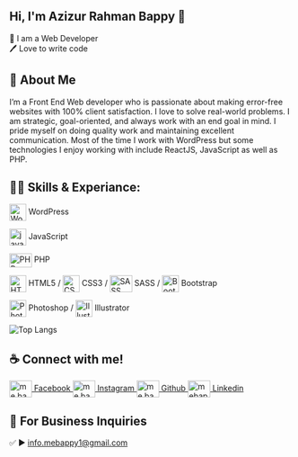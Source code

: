## Hi, I'm Azizur Rahman Bappy 👋

<p>
👑 I am a Web Developer <br> 
🖊️ Love to write code </p>


## 🚀 About Me
I’m a Front End Web developer who is passionate about making error-free websites with 100% client satisfaction. I love to solve real-world problems. I am strategic, goal-oriented, and always work with an end goal in mind. I pride myself on doing quality work and maintaining excellent communication. Most of the time I work with WordPress but some technologies I enjoy working with include ReactJS, JavaScript as well as PHP. 

## 👨‍💻 Skills & Experiance: 

<img align="center" src="https://upload.wikimedia.org/wikipedia/commons/thumb/9/98/WordPress_blue_logo.svg/1024px-WordPress_blue_logo.svg.png" alt="Wordpress" height="30" width="30" /> WordPress

<img align="center" src="https://static-00.iconduck.com/assets.00/javascript-js-icon-2048x2048-nyxvtvk0.png" alt="javascript" height="30" width="30" /> JavaScript

<img align="center" src="https://upload.wikimedia.org/wikipedia/commons/thumb/2/27/PHP-logo.svg/2560px-PHP-logo.svg.png" alt="PHP" height="25" width="40" /> PHP

<img align="center" src="https://upload.wikimedia.org/wikipedia/commons/thumb/6/61/HTML5_logo_and_wordmark.svg/2048px-HTML5_logo_and_wordmark.svg.png" alt="HTML5" height="30" width="30" /> HTML5 /
<img align="center" src="https://upload.wikimedia.org/wikipedia/commons/thumb/6/62/CSS3_logo.svg/2048px-CSS3_logo.svg.png" alt="CSS3" height="30" width="30" /> CSS3 /
<img align="center" src="https://upload.wikimedia.org/wikipedia/commons/thumb/9/96/Sass_Logo_Color.svg/1280px-Sass_Logo_Color.svg.png" alt="SASS" height="30" width="40" /> SASS /
<img align="center" src="https://upload.wikimedia.org/wikipedia/commons/thumb/b/b2/Bootstrap_logo.svg/2560px-Bootstrap_logo.svg.png" alt="Bootstrap" height="30" width="30" /> Bootstrap

<img align="center" src="https://upload.wikimedia.org/wikipedia/commons/thumb/a/af/Adobe_Photoshop_CC_icon.svg/2101px-Adobe_Photoshop_CC_icon.svg.png" alt="Photoshop" height="30" width="30" /> Photoshop /
<img align="center" src="https://upload.wikimedia.org/wikipedia/commons/thumb/f/fb/Adobe_Illustrator_CC_icon.svg/2101px-Adobe_Illustrator_CC_icon.svg.png" alt="Illustrator" height="30" width="30" /> Illustrator

![Top Langs](https://github-readme-stats.vercel.app/api/top-langs/?username=shovoalways&layout=compact)


## ☕ Connect with me!
<a href="https://fb.com/me.bappy1" target="blank"><img align="center" src="https://raw.githubusercontent.com/rahuldkjain/github-profile-readme-generator/master/src/images/icons/Social/facebook.svg" alt="me.bappy1" height="30" width="40" /> Facebook </a>
<a href="https://instagram.com/me.bappy1" target="blank"><img align="center" src="https://raw.githubusercontent.com/rahuldkjain/github-profile-readme-generator/master/src/images/icons/Social/instagram.svg" alt="me.bappy1" height="30" width="40" /> Instagram </a>
<a href="https://github.com/mebappy1" target="blank"><img align="center" src="https://raw.githubusercontent.com/rahuldkjain/github-profile-readme-generator/master/src/images/icons/Social/github.svg" alt="me.bappy1" height="30" width="40" /> Github </a>
<a href="https://linkedin.com/in/mebappy1" target="blank"><img align="center" src="https://raw.githubusercontent.com/rahuldkjain/github-profile-readme-generator/master/src/images/icons/Social/linked-in-alt.svg" alt="mebappy1" height="30" width="40" /> Linkedin </a>



## 📧 For Business Inquiries 
✅  ► info.mebappy1@gmail.com
